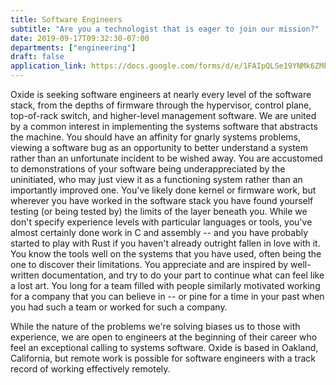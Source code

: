 ```yaml
--- 
title: Software Engineers
subtitle: "Are you a technologist that is eager to join our mission?"
date: 2019-09-17T09:32:30-07:00
departments: ["engineering"]
draft: false
application_link: https://docs.google.com/forms/d/e/1FAIpQLSe19YNMk6ZMPaOTbllZARs7ZTM030JrPSFsM6GjMQ96Vs8pew/viewform
---
```


Oxide is seeking software engineers at nearly every level of the software
stack, from the depths of firmware through the hypervisor, control plane,
top-of-rack switch, and higher-level management software.  We are united by
a common interest in implementing the systems software that abstracts the
machine.  You should have an affinity for gnarly systems problems, viewing a
software bug as an opportunity to better understand a system rather than an
unfortunate incident to be wished away.  You are accustomed to
demonstrations of your software being underappreciated by the uninitiated,
who may just view it as a functioning system rather than an importantly
improved one.  You've likely done kernel or firmware work, but wherever you
have worked in the software stack you have found yourself testing (or being
tested by) the limits of the layer beneath you.  While we don't specify
experience levels with particular languages or tools, you've almost
certainly done work in C and assembly -- and you have probably started to
play with Rust if you haven't already outright fallen in love with it.  You
know the tools well on the systems that you have used, often being the one
to discover their limitations.  You appreciate and are inspired by
well-written documentation, and try to do your part to continue what can
feel like a lost art.  You long for a team filled with people similarly
motivated working for a company that you can believe in -- or pine for a
time in your past when you had such a team or worked for such a company.

While the nature of the problems we're solving biases us to those with
experience, we are open to engineers at the beginning of their career who
feel an exceptional calling to systems software.  Oxide is based in Oakland,
California, but remote work is possible for software engineers with a track
record of working effectively remotely.

